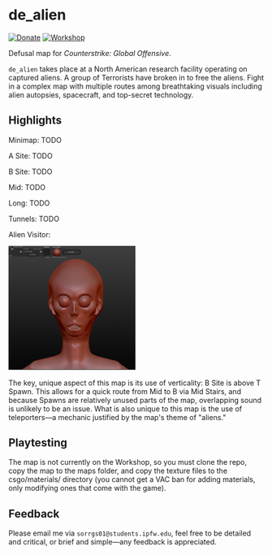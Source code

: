 # de_alien

[![Donate](https://img.shields.io/badge/Donate-PayPal-green.svg)](https://paypal.me/GageSorrell/1) [![Workshop](https://img.shields.io/badge/Workshop-Not%20Yet%20uploaded-red.svg)](https://github.com/GageSorrell/de_alien/)

Defusal map for *Counterstrike: Global Offensive*.

`de_alien` takes place at a North American research facility operating on captured aliens.  A group of Terrorists have broken in to free the aliens.  Fight in a complex map with multiple routes among breathtaking visuals including alien autopsies, spacecraft, and top-secret technology.

## Highlights

Minimap:
TODO

A Site:
TODO

B Site:
TODO

Mid:
TODO

Long:
TODO

Tunnels:
TODO

Alien Visitor:

<img src="https://github.com/GageSorrell/de_alien/raw/master/screenshots/visitor_head_front.png" width="250">

The key, unique aspect of this map is its use of verticality: B Site is above T Spawn.  This allows for a quick route from Mid to B via Mid Stairs, and because Spawns are relatively unused parts of the map, overlapping sound is unlikely to be an issue.  What is also unique to this map is the use of teleporters—a mechanic justified by the map's theme of "aliens."

## Playtesting

The map is not currently on the Workshop, so you must clone the repo, copy the map to the maps folder, and copy the texture files to the csgo/materials/ directory (you cannot get a VAC ban for adding materials, only modifying ones that come with the game).

## Feedback

Please email me via `sorrgs01@students.ipfw.edu`, feel free to be detailed and critical, or brief and simple—any feedback is appreciated.
